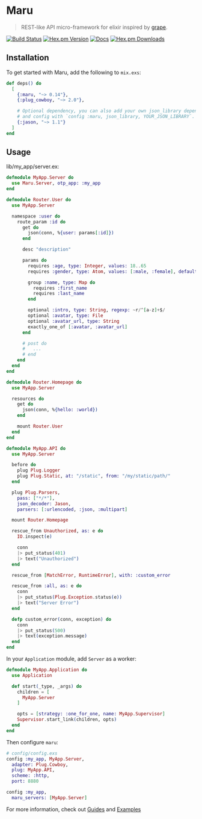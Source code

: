 # Maru

> REST-like API micro-framework for elixir inspired by [grape](https://github.com/ruby-grape/grape).

[![Build Status](https://img.shields.io/travis/elixir-maru/maru.svg?style=flat-square)](https://travis-ci.org/elixir-maru/maru)
[![Hex.pm Version](https://img.shields.io/hexpm/v/maru.svg?style=flat-square)](https://hex.pm/packages/maru)
[![Docs](https://inch-ci.org/github/elixir-maru/maru.svg?branch=master&style=flat-square)](https://inch-ci.org/github/elixir-maru/maru)
[![Hex.pm Downloads](https://img.shields.io/hexpm/dt/maru.svg?style=flat-square)](https://hex.pm/packages/maru)

## Installation

To get started with Maru, add the following to `mix.exs`:

```elixir
def deps() do
  [
    {:maru, "~> 0.14"},
    {:plug_cowboy, "~> 2.0"},

    # Optional dependency, you can also add your own json_library dependency
    # and config with `config :maru, json_library, YOUR_JSON_LIBRARY`.
    {:jason, "~> 1.1"}
  ]
end
```

## Usage

lib/my_app/server.ex:

```elixir
defmodule MyApp.Server do
  use Maru.Server, otp_app: :my_app
end

defmodule Router.User do
  use MyApp.Server

  namespace :user do
    route_param :id do
      get do
        json(conn, %{user: params[:id]})
      end

      desc "description"

      params do
        requires :age, type: Integer, values: 18..65
        requires :gender, type: Atom, values: [:male, :female], default: :female

        group :name, type: Map do
          requires :first_name
          requires :last_name
        end

        optional :intro, type: String, regexp: ~r/^[a-z]+$/
        optional :avatar, type: File
        optional :avatar_url, type: String
        exactly_one_of [:avatar, :avatar_url]
      end

      # post do
      #   ...
      # end
    end
  end
end

defmodule Router.Homepage do
  use MyApp.Server

  resources do
    get do
      json(conn, %{hello: :world})
    end

    mount Router.User
  end
end

defmodule MyApp.API do
  use MyApp.Server

  before do
    plug Plug.Logger
    plug Plug.Static, at: "/static", from: "/my/static/path/"
  end

  plug Plug.Parsers,
    pass: ["*/*"],
    json_decoder: Jason,
    parsers: [:urlencoded, :json, :multipart]

  mount Router.Homepage

  rescue_from Unauthorized, as: e do
    IO.inspect(e)

    conn
    |> put_status(401)
    |> text("Unauthorized")
  end

  rescue_from [MatchError, RuntimeError], with: :custom_error

  rescue_from :all, as: e do
    conn
    |> put_status(Plug.Exception.status(e))
    |> text("Server Error")
  end

  defp custom_error(conn, exception) do
    conn
    |> put_status(500)
    |> text(exception.message)
  end
end
```

In your `Application` module, add `Server` as a worker:

```elixir
defmodule MyApp.Application do
  use Application

  def start(_type, _args) do
    children = [
      MyApp.Server
    ]

    opts = [strategy: :one_for_one, name: MyApp.Supervisor]
    Supervisor.start_link(children, opts)
  end
end
```

Then configure `maru`:

```elixir
# config/config.exs
config :my_app, MyApp.Server,
  adapter: Plug.Cowboy,
  plug: MyApp.API,
  scheme: :http,
  port: 8880

config :my_app,
  maru_servers: [MyApp.Server]
```

For more information, check out  [Guides](https://maru.readme.io) and [Examples](https://github.com/elixir-maru/maru_examples)
